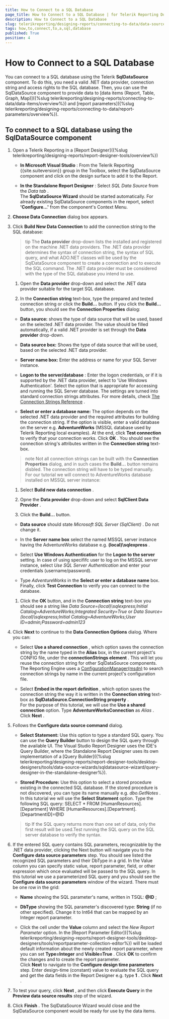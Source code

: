 ```yaml
---
title: How to Connect to a SQL Database
page_title: How to Connect to a SQL Database | for Telerik Reporting Documentation
description: How to Connect to a SQL Database
slug: telerikreporting/designing-reports/connecting-to-data/data-source-components/sqldatasource-component/how-to-connect-to-a-sql-database
tags: how,to,connect,to,a,sql,database
published: True
position: 4
---
```


# How to Connect to a SQL Database



You can connect to a SQL database using the Telerik         __SqlDataSource__  component. To do this, you need a valid .NET data provider, connection string and access         rights to the SQL database. Then, you can use the SqlDataSource component         to provide data to [data items (Report, Table, Graph, Map)]({%slug telerikreporting/designing-reports/connecting-to-data/data-items/overview%})         and [report parameters]({%slug telerikreporting/designing-reports/connecting-to-data/report-parameters/overview%}).       

## To connect to a SQL database using the SqlDataSource component

1. Open a Telerik Reporting in a [Report Designer]({%slug telerikreporting/designing-reports/report-designer-tools/overview%})
   + __In Microsoft Visual Studio__ : From the Telerik Reporting {{site.suiteversion}} group in the Toolbox, select the                   SqlDataSource component and click on the design surface to add it to the Report.                 

   + __In the Standalone Report Designer__ : Select *SQL Data Source*  from the *Data tab* .                 
    The __SqlDataSource Wizard__  should be started automatically. For already existing SqlDataSource components in the report, select               __'Configure...'__  from the component's Context Menu.             

1. __Choose Data Connection__  dialog box appears.             

1. Click __Build New Data Connection__  to add the connection string to the SQL database:             

    >tip The  __Data provider__  drop-down lists the installed and registered on the machine .NET data providers.                 The .NET data provider determines the syntax of connection string, the syntax of SQL query,                 and what ADO.NET classes will be used by the SqlDataSource component to create a connection and to execute the SQL command.               The .NET data provider must be considered with the type of the SQL database you intend to use.


   1. Open the __Data provider__  drop-down and select the .NET data provider suitable for the target SQL database.                 

   1. In the __Connection string__  text-box, type the prepared and tested connection string                   or click the __Build...__  button.                 If you click the __Build...__  button, you should see the __Connection Properties__  dialog:                 

   + __Data source:__  shows the type of data source that will be used, based on the selected .NET data provider.                       The value should be filled automatically, if a valid .NET provider is set through the __Data provider__  drop-down.                     

   + __Data source box:__  Shows the type of data source that will be used, based on the selected .NET data provider.                     

   + __Server name box:__  Enter the address or name for your SQL Server instance.                     

   + __Logon to the server/database__ : Enter the logon credentials, or if it is supported by the .NET data provider,                       select to 'Use Windows Authentication'. Select the option that is appropriate for accessing and running the SQL Server database.                       The settings are turned into standard connection strings attributes. For more details, check  [The Connection Strings Reference](https://www.connectionstrings.com/) .                     

   + __Select or enter a database name:__  The option depends on the selected .NET data provider and the required attributes for building the connection string.                       If the option is visible, enter a valid database on the server e.g. __AdventureWorks__  (MSSQL database used by Telerik Reporting local examples).                     At the end, click __Test connection__  to verify that your connection works.                   Click __OK__ . You should see the connection string's attributes written in the __Connection string__  text-box.                 

   >note Not all connection strings can be built with the  __Connection Properties__  dialog,                     and in such cases the  __Build...__  button remains disbled. The connection string will have to be typed manually.                   
    For our tutorial we will connect to AdventureWorks database installed on MSSQL server instance:
   1. Select __Build new data connection__ .                 

   1. Opne the __Data provider__  drop-down and select __SqlClient Data Provider__ .                 

   1. Click the __Build...__  button.                 

   + __Data source__  should state *Microsoft SQL Server (SqlClient)* . Do not change it.                     

   + In the __Server name box__  select the named MSSQL server instance having the AdventureWorks database                       e.g. __(local)\sqlexpress__ .                     

   + Select __Use Windows Authentication__  for the __Logon to the server__  setting.                       In case of using specififc user to log on the MSSQL server instance, select *Use SQL Server Authentication*                        and enter your credentials (username/password).                     

   + Type *AdventureWorks*  in the __Select or enter a database name__  box.                     Finally, click __Test Connection__  to verify you can connect to the database.                 

   1. Click the __OK__  button, and in the __Connection string__  text-box you should see a string like                   *Data Source=(local)\sqlexpress;Initial Catalog=AdventureWorks;Integrated Security=True*                    or *Data Source=(local)\sqlexpress;Initial Catalog=AdventureWorks;User ID=admin;Password=admin123* 


1. Click __Next__                to continue to the __Data Connection Options__  dialog. Where you can:             
   + Select __Use a shared connection__ , which option saves the connection string by the name typed in the __Alias__  box, in the current project's CONFIG file,                   under the __connectionStrings element__ .                 This will let you reuse the connection string for other SqlDataSource components. The Reporting Engine uses a  [ConfigurationManager(msdn)](https://msdn.microsoft.com/en-us/library/system.configuration.configurationmanager(v=vs.110).aspx)  to search connection strings by name in the current project's configuration file.                 

   + Select __Embed in the report definition__ , which option saves the connection string                   the way it is written in the __Connection string__  text-box as __SqlDataSource.ConnectionString property__ .                 
    For the purpose of this tutorial, we will use the __Use a shared connection__  option.               Type __AdventureWorksConnection__  as *Alias* .                 Click __Next__ .             

1. Follows the __Configure data source command__  dialog.             
   + __Select Statement:__  Use this option to type a standard SQL query.                   You can use the __Query Builder__  button to design the SQL query through the available UI.                 The Visual Studio Report Designer uses the IDE's Query Builder,                   where the Standalone Report Designer uses its own implementation of a [Query Builder]({%slug telerikreporting/designing-reports/report-designer-tools/desktop-designers/tools/data-source-wizards/sqldatasource-wizard/query-designer-in-the-standalone-designer%}).                 

   + __Stored Procedure:__  Use this option to select a stored procedure existing in the connected SQL database.                   If the stored procedure is not discovered, you can type its name manually e.g. *dbo.GetNotes* .                 
    In this tutorial we will use the __Select Statement__  option. Type the following SQL query:                 SELECT * FROM [HumanResources].[Department] WHERE [HumanResources].[Department].[DepartmentID]=@ID

    >tip If the SQL query returns more than one set of data, only the first result will be used.Test running the SQL query on the SQL server database to verify the syntax.



1. If the entered SQL query contains SQL parameters, recognizable by the .NET data provider, clicking the Next button will navigate you to the               __Configure data source parameters__  step. You should see listed the recognized SQL parameters and their DbType in a grid.               In the Value column you can specify static value, report parameter, field, or other expression which once evaluated will be passed to the SQL query.                 In this tutorial we use a parameterized SQL query and you should see the __Configure data source parameters__  window of the wizard.               There must be one row in the grid:             
   + __Name__  showing the SQL parameter's name, written in TSQL: __@ID__ ;                 

   + __DbType__  showing the SQL parameter's discovered type: __String__  (if no other specified).                   Change it to Int64 that can be mapped by an Integer report parameter.                 

   + Click the cell under the __Value__  column and select the *New Report Parameter*  option.                   In the [Report Parameter Editor]({%slug telerikreporting/designing-reports/report-designer-tools/desktop-designers/tools/reportparameter-collection-editor%}) will be loaded default information about the newly created report parameter,                   where you can set __Type=Integer__  and __Visible=True__ .                   Click __OK__  to confirm the changes and to create the report parameter.                 
    Click __Next__  to navigate to the __Configure design time parameters__  step.               Enter design-time (constant) value to evaluate the SQL query and get the data fields in the Report Designer e.g. type __1__ .                 Click __Next__ .             

1. To test your query, click __Next__ , and then               click __Execute Query__  in the __Preview data source results__  step of the wizard.             

1. Click __Finish__ . The SqlDataSource Wizard would close               and the SqlDataSource component would be ready for use by the data               items.             

